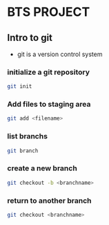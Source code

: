 # BTS PROJECT

## Intro to git
- git is a version control system

### initialize a git repository
```bash
git init 
```

### Add files to staging area
```bash
git add <filename>
```

### list branchs
```bash
git branch
```
### create a new branch
```bash
git checkout -b <branchname>
```
### return to another branch
```bash
git checkout <branchname>
```